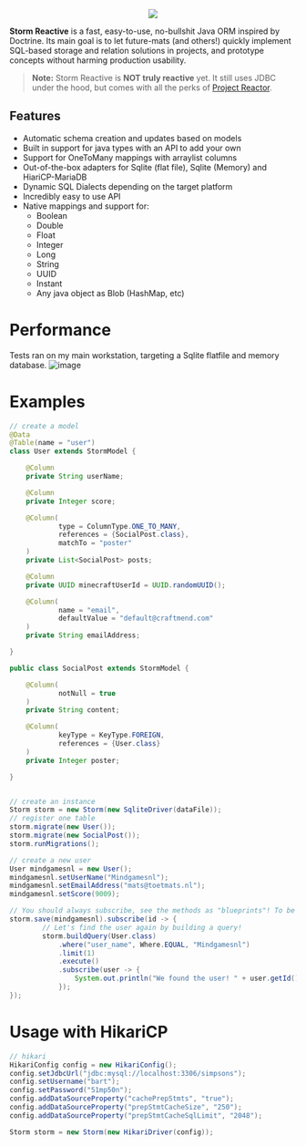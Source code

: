 <p align="center">
    <img src="https://github.com/user-attachments/assets/51521066-f973-472d-b66e-dd4fa4df67f5" />
</p>
<b>Storm Reactive</b> is a fast, easy-to-use, no-bullshit Java ORM inspired by Doctrine. Its main goal is to let future-mats (and others!) quickly implement SQL-based storage and relation solutions in projects, and prototype concepts without harming production usability.  

> **Note:** Storm Reactive is **NOT truly reactive** yet. It still uses JDBC under the hood, but comes with all the perks of [Project Reactor](https://projectreactor.io/).  

## Features
 - Automatic schema creation and updates based on models
 - Built in support for java types with an API to add your own
 - Support for OneToMany mappings with arraylist columns
 - Out-of-the-box adapters for Sqlite (flat file), Sqlite (Memory) and HiariCP-MariaDB
 - Dynamic SQL Dialects depending on the target platform
 - Incredibly easy to use API
 - Native mappings and support for:
   - Boolean
   - Double
   - Float
   - Integer
   - Long
   - String
   - UUID
   - Instant
   - Any java object as Blob (HashMap, etc)

# Performance
Tests ran on my main workstation, targeting a Sqlite flatfile and memory database.
![image](https://user-images.githubusercontent.com/10709682/156046029-537cf0dd-fd3b-4a6e-ab6b-17bf832046d4.png)

# Examples
```java
// create a model
@Data
@Table(name = "user")
class User extends StormModel {

    @Column
    private String userName;

    @Column
    private Integer score;

    @Column(
            type = ColumnType.ONE_TO_MANY,
            references = {SocialPost.class},
            matchTo = "poster"
    )
    private List<SocialPost> posts;

    @Column
    private UUID minecraftUserId = UUID.randomUUID();

    @Column(
            name = "email",
            defaultValue = "default@craftmend.com"
    )
    private String emailAddress;

}

public class SocialPost extends StormModel {

    @Column(
            notNull = true
    )
    private String content;

    @Column(
            keyType = KeyType.FOREIGN,
            references = {User.class}
    )
    private Integer poster;

}


// create an instance
Storm storm = new Storm(new SqliteDriver(dataFile));
// register one table
storm.migrate(new User());
storm.migrate(new SocialPost());
storm.runMigrations();

// create a new user
User mindgamesnl = new User();
mindgamesnl.setUserName("Mindgamesnl");
mindgamesnl.setEmailAddress("mats@toetmats.nl");
mindgamesnl.setScore(9009);

// You should always subscribe, see the methods as "blueprints"! To be fair, with saving you can keep the subscription empty.
storm.save(mindgamesnl).subscribe(id -> {
        // Let's find the user again by building a query!
        storm.buildQuery(User.class)
            .where("user_name", Where.EQUAL, "Mindgamesnl")
            .limit(1)
            .execute()
            .subscribe(user -> {
                System.out.println("We found the user! " + user.getId());
            });
});
```

# Usage with HikariCP
```java
// hikari
HikariConfig config = new HikariConfig();
config.setJdbcUrl("jdbc:mysql://localhost:3306/simpsons");
config.setUsername("bart");
config.setPassword("51mp50n");
config.addDataSourceProperty("cachePrepStmts", "true");
config.addDataSourceProperty("prepStmtCacheSize", "250");
config.addDataSourceProperty("prepStmtCacheSqlLimit", "2048");

Storm storm = new Storm(new HikariDriver(config));
```
